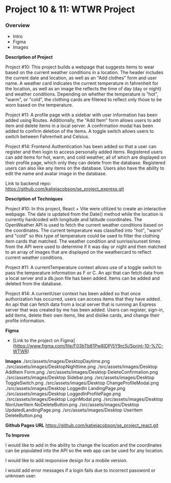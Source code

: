 # Project 10 & 11: WTWR Project

### Overview

- Intro
- Figma
- Images

**Description of Project**

Project #10: This project builds a webpage that suggests items to wear based on the current weather conditions in a location. The header includes the current date and location, as well as an "Add clothes" form and user name. A weather card indicates the current temperature in fahrenheit for the location, as well as an image the reflects the time of day (day or night) and weather conditions. Depending on whether the temperature is "hot", "warm", or "cold", the clothing cards are filtered to reflect only those to be worn based on the temperature.

Project #11: A profile page with a sidebar with user information has been added using Routes. Additionally, the "Add Item" form allows users to add item and delete items in a local server. A confirmation modal has been added to confirm deletion of the items. A toggle switch allows users to switch between Fahrenheit and Celsius.

Project #14: Frontend Authentication has been added so that a user can register and then login to access personally added items. Registered users can add items for hot, warm, and cold weather, all of which are displayed on their profile page, which only they can delete from the database. Registered users can also like any items on the database. Users also have the ability to edit the name and avatar image in the database.

Link to backend repo: https://github.com/katiejacobson/se_project_express.git

**Description of Techniques**

Project #10: In this project, React + Vite were utilized to create an interactive webpage. The date is updated from the Date() method while the location is currently hardcoded with longitude and latitude coordinates.
The OpenWeather API is used to fetch the current weather conditions based on the coordinates. The current temperature was classified into "hot", "warm" and "cold" so this type of temperature could be used to filter the clothing item cards that matched. The weather condition and sunrise/sunset times from the API were used to determine if it was day or night and then matched to an array of images that are displayed on the weathercard to reflect current weather conditions.

Project #11: A currentTemperature context allows use of a toggle switch to pass the temperature information as F or C. An api that can fetch data from a local server and a db.json file has been added. Items can be added and deleted from the database.

Project #14: A currentUser context has been added so that once authorization has occurred, users can access items that they have added. An api that can fetch data from a local server that is running an Express server that was created by me has been added. Users can register, sign-in, add items, delete their own items, like and dislike cards, and change their profile information.

**Figma**

- [Link to the project on Figma] (https://www.figma.com/file/F03bTb81Pw8IDPj5Y9rc5i/Sprint-10-%7C-WTWR)

**Images**
./src/assets/images/DesktopDaytime.png
./src/assets/images/DesktopNighttime.png
./src/assets/images/Desktop AddItem Form.png
./src/assets/images/Desktop DeleteConfirmation.png
./src/assets/images/Desktop Sidebar.png
./src/assets/images/Desktop ToggleSwitch.png
./src/assets/images/Desktop ChangeProfileModal.png
./src/assets/images/Desktop LoggedIn LandingPage.png
./src/assets/images/Desktop LoggedInProfilePage.png
./src/assets/images/Desktop LoginModal.png
./src/assets/images/Desktop NonUserItem NoDeleteButton.png
./src/assets/images/Desktop UpdatedLandingPage.png
./src/assets/images/Desktop UserItem DeleteButton.png

**Github Pages URL**
https://github.com/katiejacobson/se_project_react.git

**To Improve**

I would like to add in the ability to change the location and the coordinates can be populated into the API so the web app can be used for any location.

I would like to add responsive design for a mobile version.

I would add error messages if a login fails due to incorrect password or unknown user.
